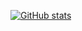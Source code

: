 [![GitHub stats](https://github-readme-stats.vercel.app/api?username=demicuz)](https://github.com/demicuz/github-readme-stats)
